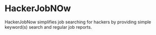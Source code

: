 # HackerJobNOw
HackerJobNow simplifies job searching for hackers by providing simple keyword(s) search and regular job reports. 
